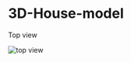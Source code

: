 # 3D-House-model

Top view

![top view](https://user-images.githubusercontent.com/109898438/180643285-cd36c328-5001-43c6-9f11-b75b4d4b0daa.png)

